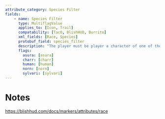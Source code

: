 ```yaml
---
attribute_category: Species Filter
fields:
    - name: Species Filter
      type: MultiflagValue
      applies_to: [Icon, Trail]
      compatability: [TacO, BlishHUD, Burrito]
      xml_fields: [Race, Species]
      protobuf_field: species_filter
      description: "The player must be player a character of one of the species in this list."
      flags:
        asura: [asura]
        charr: [charr]
        human: [human]
        norn: [norn]
        sylvari: [sylvari]
---
```


Notes
=====
https://blishhud.com/docs/markers/attributes/race